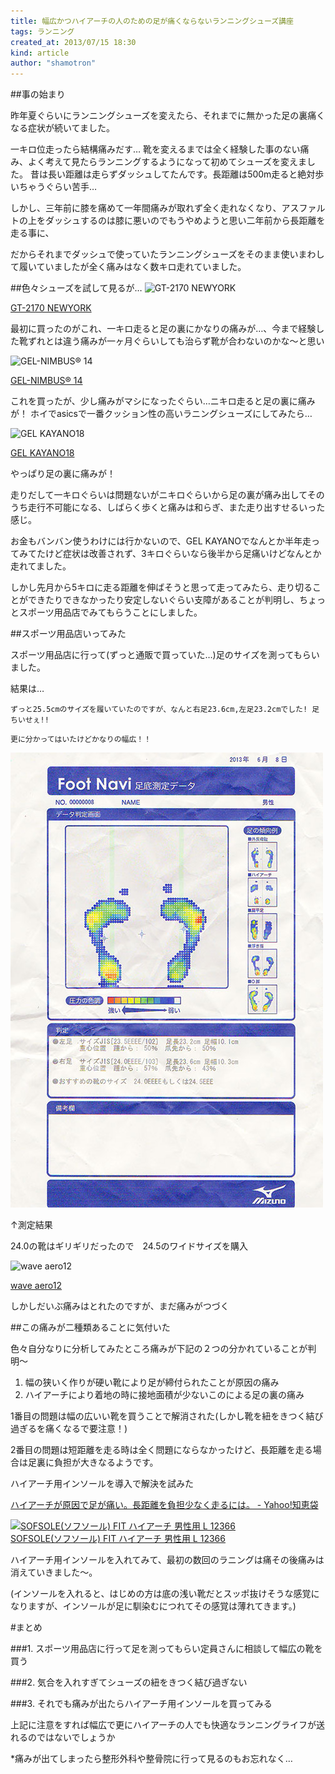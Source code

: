 ```yaml
---
title: 幅広かつハイアーチの人のための足が痛くならないランニングシューズ講座
tags: ランニング
created_at: 2013/07/15 18:30
kind: article
author: "shamotron"
---
```





##事の始まり

昨年夏ぐらいにランニングシューズを変えたら、それまでに無かった足の裏痛くなる症状が続いてました。

一キロ位走ったら結構痛みだす…
靴を変えるまでは全く経験した事のない痛み、よく考えて見たらランニングするようになって初めてシューズを変えました。
昔は長い距離は走らずダッシュしてたんです。長距離は500m走ると絶対歩いちゃうぐらい苦手…

しかし、三年前に膝を痛めて一年間痛みが取れず全く走れなくなり、アスファルトの上をダッシュするのは膝に悪いのでもうやめようと思い二年前から長距離を走る事に、

だからそれまでダッシュで使っていたランニングシューズをそのまま使いまわして履いていましたが全く痛みはなく数キロ走れていました。

<!-- more -->

##色々シューズを試して見るが…
![GT-2170 NEWYORK](http://thumbnail.image.rakuten.co.jp/@0_mall/futabaasaka/cabinet/item/running/shoes/tjg668-4701-1.jpg?_ex=300x300&s=2&r=1)

[GT-2170 NEWYORK](http://item.rakuten.co.jp/futabaasaka/tjg668-4701/?scid=af_pc_etc&sc2id=67889001)

最初に買ったのがこれ、一キロ走ると足の裏にかなりの痛みが…、今まで経験した靴ずれとは違う痛みが一ヶ月ぐらいしても治らず靴が合わないのかな〜と思い

![GEL-NIMBUS® 14](http://asics.scene7.com/is/image/asics/ASI_TJG678_4200_S?$S2$)

[GEL-NIMBUS® 14](http://www.asics.co.jp/running/products/D/detail/~TJG678&D)

これを買ったが、少し痛みがマシになったぐらい…ニキロ走ると足の裏に痛みが！
ホイでasicsで一番クッション性の高いラニングシューズにしてみたら…

![GEL KAYANO18](http://thumbnail.image.rakuten.co.jp/@0_mall/fzone/cabinet/item22/tjg664.jpg)

[GEL KAYANO18](http://item.rakuten.co.jp/fzone/tjg664/?scid=af_pc_etc&sc2id=67889001)


やっぱり足の裏に痛みが！


走りだして一キロぐらいは問題ないがニキロぐらいから足の裏が痛み出してそのうち走行不可能になる、しばらく歩くと痛みは和らぎ、また走り出すせるいった感じ。


お金もバンバン使うわけには行かないので、GEL KAYANOでなんとか半年走ってみてたけど症状は改善されず、3キロぐらいなら後半から足痛いけどなんとか走れてました。

しかし先月から5キロに走る距離を伸ばそうと思って走ってみたら、走り切ることができたりできなかったり安定しないぐらい支障があることが判明し、ちょっとスポーツ用品店でみてもらうことにしました。

##スポーツ用品店いってみた

スポーツ用品店に行って(ずっと通販で買っていた…)足のサイズを測ってもらいました。

結果は…

`ずっと25.5cmのサイズを履いていたのですが、なんと右足23.6cm,左足23.2cmでした! 足ちいせぇ!!`

`更に分かってはいたけどかなりの幅広！！`

![kekka](/img/20130715/nikyosha.jpg)

↑測定結果

24.0の靴はギリギリだったので　24.5のワイドサイズを購入

![wave aero12](http://products.mizuno.jp/c/images/goods/main350/SH_8KN33401_LL.jpg)

[wave aero12](http://products.mizuno.jp/c/item/8KN334/022001003)




しかしだいぶ痛みはとれたのですが、まだ痛みがつづく

##この痛みが二種類あることに気付いた

色々自分なりに分析してみたところ痛みが下記の２つの分かれていることが判明〜

1. 幅の狭いく作りが硬い靴により足が締付られたことが原因の痛み
2. ハイアーチにより着地の時に接地面積が少ないこのによる足の裏の痛み

1番目の問題は幅の広いい靴を買うことで解消された(しかし靴を紐をきつく結び過ぎるを痛くなるで要注意！)
 
2番目の問題は短距離を走る時は全く問題にならなかったけど、長距離を走る場合は足裏に負担が大きなるようです。

ハイアーチ用インソールを導入で解決を試みた

[ハイアーチが原因で足が痛い。長距離を負担少なく走るには。 - Yahoo!知恵袋](http://detail.chiebukuro.yahoo.co.jp/qa/question_detail/q1142088881)
 

 
<a href="http://www.amazon.co.jp/exec/obidos/ASIN/B004VG6PJO/shisyamogohan-22/" target="_blank"><img src="http://ecx.images-amazon.com/images/I/51YFyNVcWHL.jpg" alt="SOFSOLE(ソフソール) FIT ハイアーチ 男性用 L  12366" /></a><br /><a href="http://www.amazon.co.jp/exec/obidos/ASIN/B004VG6PJO/shisyamogohan-22/" target="_blank">SOFSOLE(ソフソール) FIT ハイアーチ 男性用 L  12366</a>


 ハイアーチ用インソールを入れてみて、最初の数回のラニングは痛その後痛みは消えていきました〜。
 
 (インソールを入れると、はじめの方は底の浅い靴だとスッポ抜けそうな感覚になりますが、インソールが足に馴染むにつれてその感覚は薄れてきます。)
 
#まとめ

###1. スポーツ用品店に行って足を測ってもらい定員さんに相談して幅広の靴を買う

###2. 気合を入れすぎてシューズの紐をきつく結び過ぎない

###3. それでも痛みが出たらハイアーチ用インソールを買ってみる


 

上記に注意をすれば幅広で更にハイアーチの人でも快適なランニングライフが送れるのではないでしょうか

*痛みが出てしまったら整形外科や整骨院に行って見るのもお忘れなく…